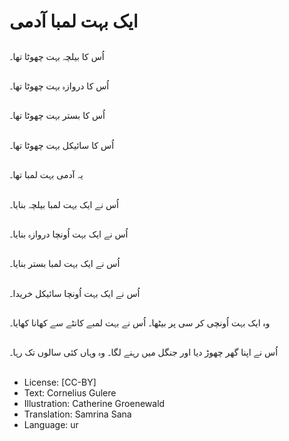 # ایک بہت لمبا آدمی

##
اُس کا بیلچہ بہت چھوٹا تھا۔

##
اُس کا دروازہ بہت چھوٹا تھا۔

##
اُس کا بستر بہت چھوٹا تھا۔

##
اُس کا سائیکل بہت چھوٹا تھا۔

##
یہ آدمی بہت لمبا تھا۔

##
اُس نے ایک بہت لمبا بیلچہ بنایا۔

##
اُس نے ایک بہت اُونچا دروازہ بنایا۔

##
اُس نے ایک بہت لمبا بستر بنایا۔

##
اُس نے ایک بہت اُونچا سائیکل خریدا۔

##
وہ ایک بہت اُونچی کر سی پر بیٹھا۔ اُس نے بہت لمبے کانٹے سے کھانا کھایا۔

##
اُس نے اپنا گھر چھوڑ دیا اور جنگل میں رہنے لگا۔ وہ وہاں کئی سالوں تک رہا۔

##
* License: [CC-BY]
* Text: Cornelius Gulere
* Illustration: Catherine Groenewald
* Translation: Samrina Sana
* Language: ur
